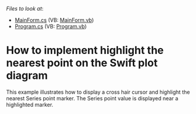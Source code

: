 <!-- default file list -->
*Files to look at*:

* [MainForm.cs](./CS/MainForm.cs) (VB: [MainForm.vb](./VB/MainForm.vb))
* [Program.cs](./CS/Program.cs) (VB: [Program.vb](./VB/Program.vb))
<!-- default file list end -->
# How to implement highlight the nearest point on the Swift plot diagram


<p>This example illustrates how to display a cross hair cursor and highlight the nearest Series point marker. The Series point value is displayed near a highlighted marker.</p>

<br/>


